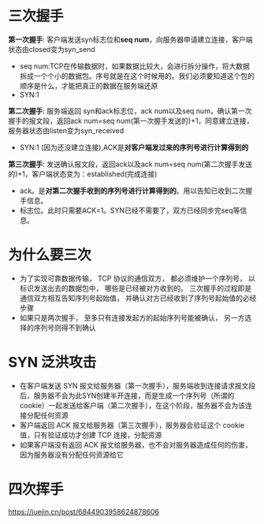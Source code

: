 # 三次握手

**第一次握手**: 客户端发送syn标志位和**seq num**，向服务器申请建立连接，客户端状态由closed变为syn_send  

- seq num:TCP在传输数据时，如果数据比较大，会进行拆分操作，将大数据拆成一个个小的数据包。序号就是在这个时候用的。我们必须要知道这个包的顺序是什么，才能把真正的数据在服务端还原
- SYN:1

**第二次握手**: 服务端返回 syn和ack标志位，ack num以及seq num，确认第一次握手的报文段，返回ack num=seq num(第一次握手发送的)+1，同意建立连接，服务器状态由listen变为syn_received

- SYN:1 (因为还没建立连接),ACK是**对客户端发过来的序列号进行计算得到的**

**第三次握手**: 发送确认报文段，返回ack以及ack num=seq num(第二次握手发送的)+1，客户端状态变为：established(完成连接)

- ack。是**对第二次握手收到的序列号进行计算得到的**。用以告知已收到二次握手信息。
- 标志位。此时只需要ACK=1。SYN已经不需要了，双方已经同步完seq等信息。

# 为什么要三次

- 为了实现可靠数据传输， TCP 协议的通信双方， 都必须维护一个序列号， 以标识发送出去的数据包中， 哪些是已经被对方收到的。 三次握手的过程即是通信双方相互告知序列号起始值， 并确认对方已经收到了序列号起始值的必经步骤
- 如果只是两次握手， 至多只有连接发起方的起始序列号能被确认， 另一方选择的序列号则得不到确认



# SYN 泛洪攻击

- 在客户端发送 SYN 报文给服务器（第一次握手），服务端收到连接请求报文段后，服务器不会为此SYN创建半开连接，而是生成一个序列号（所谓的 cookie）一起发送给客户端（第二次握手），在这个阶段，服务器不会为该连接分配任何资源
- 客户端返回 ACK 报文给服务器（第三次握手），服务器会验证这个 cookie 值，只有验证成功才创建 TCP 连接，分配资源
- 如果客户端没有返回 ACK 报文给服务器，也不会对服务器造成任何的伤害，因为服务器没有分配任何资源给它

# 四次挥手

https://juejin.cn/post/6844903958624878606
